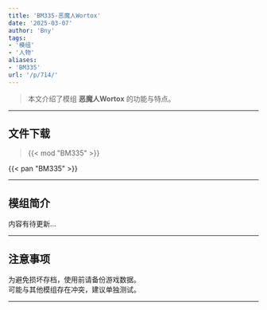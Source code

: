 ```yaml
---
title: 'BM335-恶魔人Wortox'
date: '2025-03-07'
author: 'Bny'
tags:
- '模组'
- '人物'
aliases:
- 'BM335'
url: '/p/714/'
---
```


> 本文介绍了模组 **恶魔人Wortox** 的功能与特点。

---

## 文件下载  

> {{< mod "BM335" >}}  

{{< pan "BM335" >}}  

---

## 模组简介

>  
内容有待更新...  

---

## 注意事项

>  
为避免损坏存档，使用前请备份游戏数据。  
可能与其他模组存在冲突，建议单独测试。  

---

